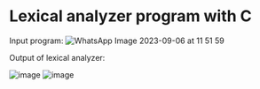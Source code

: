 # Lexical analyzer program with C

Input program:
![WhatsApp Image 2023-09-06 at 11 51 59](https://github.com/Indian-otaku/Software-Systems/assets/84381682/66185506-e262-4f6e-9558-963467e43e3f)

Output of lexical analyzer:


![image](https://github.com/Indian-otaku/Software-Systems/assets/84381682/b3216bf3-0345-4cea-ba57-92fefcaad6e4)
![image](https://github.com/Indian-otaku/Software-Systems/assets/84381682/a03fe749-eae4-4913-9f61-c5dc2a2865c3)

